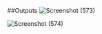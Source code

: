 ##Outputs 
![Screenshot (573)](https://user-images.githubusercontent.com/98829965/156499135-859776af-ae3d-465b-aaec-1faee1ec15a5.png)

 
![Screenshot (574)](https://user-images.githubusercontent.com/98829965/156499159-f3477388-873b-413a-b7cc-6a11d6c087da.png)
